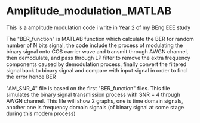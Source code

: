# Amplitude_modulation_MATLAB
This is a amplitude modulation code i write in Year 2 of my BEng EEE study 

The "BER_function" is MATLAB function which calculate the BER for random number of N bits signal, the code include the process of modulating the binary signal onto COS carrier wave and transmit through AWGN channel, then demodulate, and pass through LP filter to remove the extra frequency components caused by demodulation process, finally convert the filtered signal back to binary signal and compare with input signal in order to find the error hence BER 

"AM_SNR_4" file is based on the first "BER_function" files. This file simulates the binary signal transmission process with SNR = 4 through AWGN channel. This file will show 2 graphs, one is time domain signals, another one is frequency domain signals (of binary signal at some stage during this modem process)
